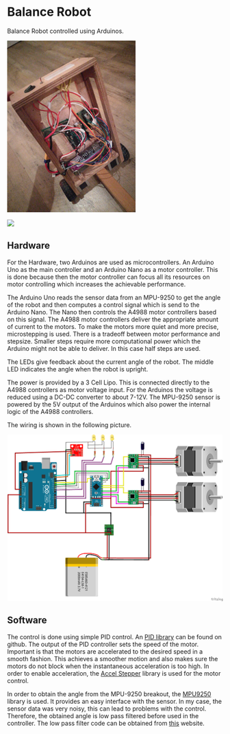 # Balance Robot

Balance Robot controlled using Arduinos. 

<img src="Media/Robot.jpg" alt="drawing" width="300"/>

![](Media/Balancing_Robot.gif)

## Hardware

For the Hardware, two Arduinos are used as microcontrollers. An Arduino Uno as
the main controller and an Arduino Nano as a motor controller. This is done
because then the motor controller can focus all its resources on motor
controlling which increases the achievable performance. 

The Arduino Uno reads the sensor data from an MPU-9250 to get the angle of the
robot and then computes a control signal which is send to the Arduino Nano. The
Nano then controls the A4988 motor controllers based on this signal. The A4988
motor controllers deliver the appropriate amount of current to the motors. To
make the motors more quiet and more precise, microstepping is used. There is a
tradeoff between motor performance and stepsize. Smaller steps require more
computational power which the Arduino might not be able to deliver. In this
case half steps are used. 

The LEDs give feedback about the current angle of the robot. The middle LED
indicates the angle when the robot is upright. 

The power is provided by a 3 Cell Lipo. This is connected directly to the A4988
controllers as motor voltage input. For the Arduinos the voltage is reduced
using a DC-DC converter to about 7-12V. 
The MPU-9250 sensor is powered by the 5V output of the Arduinos which also power
the internal logic of the A4988 controllers. 

The wiring is shown in the following picture. 

![](Balance_Robot_Wiring.png)

## Software

The control is done using simple PID control. An [PID
library](https://github.com/br3ttb/Arduino-PID-Library) can be found on github.
The output of the PID controller sets the speed of the motor. Important is that
the motors are accelerated to the desired speed in a smooth fashion. This
achieves a smoother motion and also makes sure the motors do not block when the
instantaneous acceleration is too high. In order to enable acceleration, the
[Accel Stepper](https://www.airspayce.com/mikem/arduino/AccelStepper/) library
is used for the motor control. 

In order to obtain the angle from the MPU-9250 breakout, the
[MPU9250](https://github.com/hideakitai/MPU9250) library is used. It provides an
easy interface with the sensor. In my case, the sensor data was very noisy, this
can lead to problems with the control. Therefore, the obtained angle is low pass
filtered before used in the controller. The low pass filter code can be obtained
from
[this](http://www.schwietering.com/jayduino/filtuino/index.php?characteristic=bu&passmode=lp&order=1&alphalow=0.02&noteLow=&noteHigh=&pw=pw&calctype=float&run=Send`)
website. 
